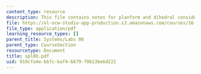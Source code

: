 ```yaml
---
content_type: resource
description: This file contains notes for planform and dihedral considerations.
file: https://ol-ocw-studio-app-production.s3.amazonaws.com/courses/16-01-unified-engineering-i-ii-iii-iv-fall-2005-spring-2006/919cfa4ebb7cbaf46679f0b13be6d222_spl8b.pdf
file_type: application/pdf
learning_resource_types: []
parent_title: Systems/Labs 06
parent_type: CourseSection
resourcetype: Document
title: spl8b.pdf
uid: 919cfa4e-bb7c-baf4-6679-f0b13be6d222
---
```

